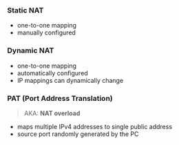 ### Static NAT
- one-to-one mapping
- manually configured
### Dynamic NAT
- one-to-one mapping
- automatically configured
- IP mappings can dynamically change
### PAT (Port Address Translation)
> AKA: **NAT overload**
- maps multiple IPv4 addresses to single public address
- source port randomly generated by the PC
